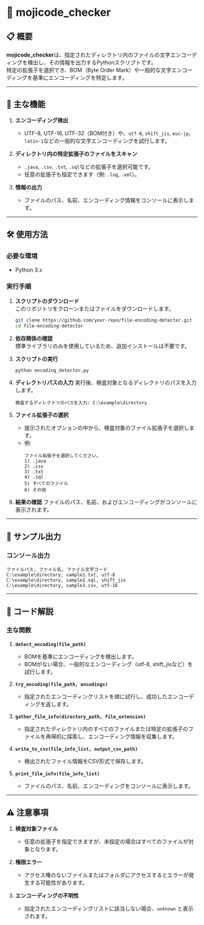 
# 📂 mojicode_checker

## 📋 概要
**mojicode_checker**は、指定されたディレクトリ内のファイルの文字エンコーディングを検出し、その情報を出力するPythonスクリプトです。  
特定の拡張子を選択でき、BOM（Byte Order Mark）や一般的な文字エンコーディングを基準にエンコーディングを特定します。

---

## 🚀 主な機能
1. **エンコーディング検出**
   - UTF-8, UTF-16, UTF-32（BOM付き）や、`utf-8`, `shift_jis`, `euc-jp`, `latin-1`などの一般的な文字エンコーディングを試行します。


2. **ディレクトリ内の特定拡張子のファイルをスキャン**
   - `.java`, `.csv`, `.txt`, `.sql`などの拡張子を選択可能です。
   - 任意の拡張子も指定できます（例: `.log`, `.xml`）。

3. **情報の出力**
   - ファイルのパス、名前、エンコーディング情報をコンソールに表示します。

---

## 🛠️ 使用方法

### 必要な環境
- Python 3.x

### 実行手順
1. **スクリプトのダウンロード**  
   このリポジトリをクローンまたはファイルをダウンロードします。
   ```bash
   git clone https://github.com/your-repo/file-encoding-detector.git
   cd file-encoding-detector
   ```

2. **依存関係の確認**  
   標準ライブラリのみを使用しているため、追加インストールは不要です。

3. **スクリプトの実行**
   ```bash
   python encoding_detector.py
   ```

4. **ディレクトリパスの入力**
   実行後、検査対象となるディレクトリのパスを入力します。
   ```
   検査するディレクトリのパスを入力: C:\example\directory
   ```

5. **ファイル拡張子の選択**
   - 提示されたオプションの中から、検査対象のファイル拡張子を選択します。
   - 例:
     ```
     ファイル拡張子を選択してください。
     1) .java
     2) .csv
     3) .txt
     4) .sql
     5) すべてのファイル
     6) その他
     ```

6. **結果の確認**
   ファイルのパス、名前、およびエンコーディングがコンソールに表示されます。


---

## 📂 サンプル出力

### コンソール出力
```
ファイルパス, ファイル名, ファイル文字コード
C:\example\directory, sample1.txt, utf-8
C:\example\directory, sample2.sql, shift_jis
C:\example\directory, sample3.csv, utf-16
```

---

## 📄 コード解説

### 主な関数
1. **`detect_encoding(file_path)`**
   - BOMを基準にエンコーディングを検出します。
   - BOMがない場合、一般的なエンコーディング（utf-8, shift_jisなど）を試行します。

2. **`try_encoding(file_path, encodings)`**
   - 指定されたエンコーディングリストを順に試行し、成功したエンコーディングを返します。

3. **`gather_file_info(directory_path, file_extension)`**
   - 指定されたディレクトリ内のすべてのファイルまたは特定の拡張子のファイルを再帰的に探索し、エンコーディング情報を収集します。

4. **`write_to_csv(file_info_list, output_csv_path)`**
   - 検出されたファイル情報をCSV形式で保存します。

5. **`print_file_info(file_info_list)`**
   - ファイルのパス、名前、エンコーディングをコンソールに表示します。

---

## ⚠️ 注意事項
1. **検査対象ファイル**
   - 任意の拡張子を指定できますが、未指定の場合はすべてのファイルが対象となります。

2. **権限エラー**
   - アクセス権のないファイルまたはフォルダにアクセスするとエラーが発生する可能性があります。

3. **エンコーディングの不明性**
   - 指定されたエンコーディングリストに該当しない場合、`unknown` と表示されます。
